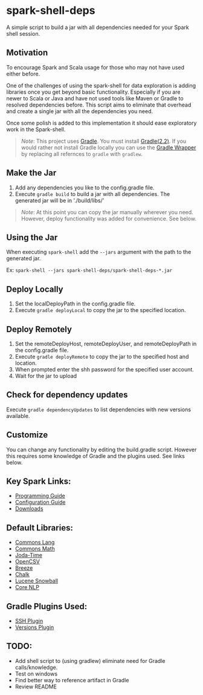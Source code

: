 spark-shell-deps
================
A simple script to build a jar with all dependencies needed for your Spark shell session.

Motivation
----------
To encourage Spark and Scala usage for those who may not have used either before.  

One of the challenges of using the spark-shell for data exploration is adding libraries once you get beyond basic functionality. Especially if you are newer to Scala or Java and have not used tools like Maven or Gradle to resolved dependencies before. This script aims to eliminate that overhead and create a single jar with all the dependencies you need.

Once some polish is added to this implementation it should ease exploratory work in the Spark-shell.

>*Note*:
>   This project uses [Gradle](http://www.gradle.org). You must install [Gradle(2.2)](http://www.gradle.org/downloads).
>   If you would rather not install Gradle locally you can use the [Gradle Wrapper](http://www.gradle.org/docs/current/userguide/gradle_wrapper.html) by replacing all refernces to ```gradle``` with ```gradlew```.


Make the Jar
------------
1. Add any dependencies you like to the config.gradle file.
2. Execute ```gradle build``` to build a jar with all dependencies. The generated jar will be in './build/libs/'

>*Note*:
>   At this point you can copy the jar manually wherever you need. However, deploy functionality was added for convenience. See below.

Using the Jar
-----------
When executing ```spark-shell``` add the ```--jars``` argument with the path to the generated jar.

Ex: ```spark-shell --jars spark-shell-deps/spark-shell-deps-*.jar```


Deploy Locally
--------------
1. Set the localDeployPath in the config.gradle file.
2. Execute ```gradle deployLocal``` to copy the jar to the specified location.


Deploy Remotely
---------------
1. Set the remoteDeployHost, remoteDeployUser, and remoteDeployPath in the config.gradle file.
2. Execute ```gradle deployRemote``` to copy the jar to the specified host and location.
3. When prompted enter the shh password for the specified user account.
4. Wait for the jar to upload


Check for dependency updates
-----------------------------
Execute ```gradle dependencyUpdates``` to list dependencies with new versions available.


Customize
---------
You can change any functionality by editing the build.gradle script. However this requires some knowledge of Gradle and the plugins used. See links below.


Key Spark Links:
----------------
- [Programming Guide](http://spark.apache.org/docs/latest/programming-guide.html)
- [Configuration Guide](http://spark.apache.org/docs/latest/configuration.html)
- [Downloads](http://spark.apache.org/downloads.html)


Default Libraries:
------------------
- [Commons Lang](http://commons.apache.org/proper/commons-lang/)
- [Commons Math](http://commons.apache.org/proper/commons-math/)
- [Joda-Time](http://www.joda.org/joda-time/)
- [OpenCSV](http://opencsv.sourceforge.net/)
- [Breeze](https://github.com/scalanlp/breeze)
- [Chalk](https://github.com/scalanlp/chalk)
- [Lucene Snowball](http://lucene.apache.org/core/3_0_3/api/contrib-snowball/)
- [Core NLP](http://nlp.stanford.edu/software/corenlp.shtml)

Gradle Plugins Used:
--------------------
- [SSH Plugin](https://gradle-ssh-plugin.github.io/)
- [Versions Plugin](https://github.com/ben-manes/gradle-versions-plugin)


TODO:
-----
- Add shell script to (using gradlew) eliminate need for Gradle calls/knowledge.
- Test on windows
- Find better way to reference artifact in Gradle
- Review README
